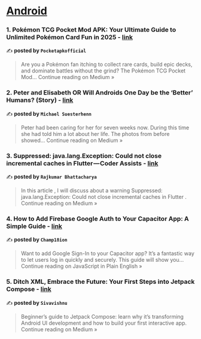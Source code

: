 
<h1><a href=https://medium.com/tag/android/recommended target="_blank" rel="noopener noreferrer">Android</a></h1>
<h3>1. Pokémon TCG Pocket Mod APK: Your Ultimate Guide to Unlimited Pokémon Card Fun in 2025 - <a href="https://medium.com/@pocketapkofficial/pok%C3%A9mon-tcg-pocket-mod-apk-your-ultimate-guide-to-unlimited-pok%C3%A9mon-card-fun-in-2025-5109c39d0cc4?source=rss------android-5" target="_blank" rel="noopener noreferrer">link</a></h3>

✍️ **posted by `Pocketapkofficial`**

<blockquote>Are you a Pokémon fan itching to collect rare cards, build epic decks, and dominate battles without the grind? The Pokémon TCG Pocket Mod…
Continue reading on Medium »</blockquote>

<h3>2. Peter and Elisabeth OR Will Androids One Day be the ‘Better’ Humans? (Story) - <a href="https://medium.com/@msuesterhenn/peter-and-elisabeth-or-will-androids-one-day-be-the-better-humans-story-27ece2da5f63?source=rss------android-5" target="_blank" rel="noopener noreferrer">link</a></h3>

✍️ **posted by `Michael Suesterhenn`**

<blockquote>Peter had been caring for her for seven weeks now. During this time she had told him a lot about her life. The photos from before showed…
Continue reading on Medium »</blockquote>

<h3>3. Suppressed: java.lang.Exception: Could not close incremental caches in Flutter — Coder Assists - <a href="https://medium.com/@bhattacharyarajkumar1995/suppressed-java-lang-exception-could-not-close-incremental-caches-in-flutter-coder-assists-4ee2c56e2468?source=rss------android-5" target="_blank" rel="noopener noreferrer">link</a></h3>

✍️ **posted by `Rajkumar Bhattacharya`**

<blockquote>In this article , I will discuss about a warning Suppressed: java.lang.Exception: Could not close incremental caches in Flutter .
Continue reading on Medium »</blockquote>

<h3>4. How to Add Firebase Google Auth to Your Capacitor App: A Simple Guide - <a href="https://javascript.plainenglish.io/how-to-add-firebase-google-auth-to-your-capacitor-app-a-simple-guide-493a40903f27?source=rss------android-5" target="_blank" rel="noopener noreferrer">link</a></h3>

✍️ **posted by `Champ18ion `**

<blockquote>Want to add Google Sign-In to your Capacitor app? It’s a fantastic way to let users log in quickly and securely. This guide will show you…
Continue reading on JavaScript in Plain English »</blockquote>

<h3>5. Ditch XML, Embrace the Future: Your First Steps into Jetpack Compose - <a href="https://medium.com/@sivavishnu0705/ditch-xml-embrace-the-future-your-first-steps-into-jetpack-compose-bbfe7a937636?source=rss------android-5" target="_blank" rel="noopener noreferrer">link</a></h3>

✍️ **posted by `Sivavishnu`**

<blockquote>Beginner’s guide to Jetpack Compose: learn why it’s transforming Android UI development and how to build your first interactive app.
Continue reading on Medium »</blockquote>

